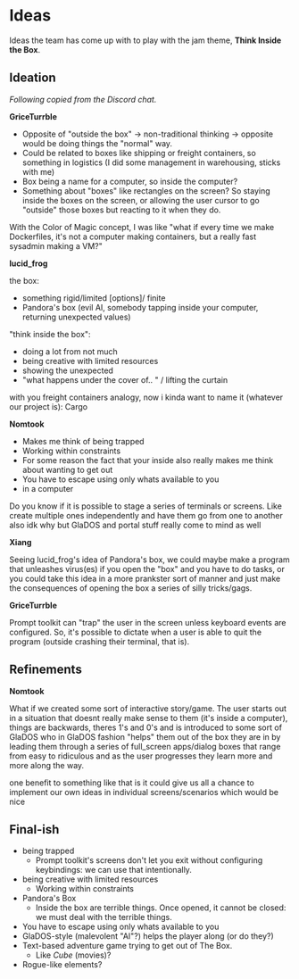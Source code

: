 # Ideas

Ideas the team has come up with to play with the jam theme, **Think Inside the Box**.

## Ideation

_Following copied from the Discord chat._

**GriceTurrble**

- Opposite of "outside the box" -> non-traditional thinking -> opposite would be doing things the "normal" way.
- Could be related to boxes like shipping or freight containers, so something in logistics (I did some management in warehousing, sticks with me)
- Box being a name for a computer, so inside the computer?
- Something about "boxes" like rectangles on the screen? So staying inside the boxes on the screen, or allowing the user cursor to go "outside" those boxes but reacting to it when they do.

With the Color of Magic concept, I was like "what if every time we make Dockerfiles, it's not a computer making containers, but a really fast sysadmin making a VM?"

**lucid_frog**

the box:

- something rigid/limited [options]/ finite
- Pandora's box (evil AI, somebody tapping inside your computer, returning unexpected values)

"think inside the box":

- doing a lot from not much
- being creative with limited resources
- showing the unexpected
- "what happens under the cover of.. " / lifting the curtain

with you freight containers analogy, now i kinda want to name it (whatever our project is): Cargo

**Nomtook**

- Makes me think of being trapped
- Working within constraints
- For some reason the fact that your inside also really makes me think about wanting to get out
- You have to escape using only whats available to you
- in a computer

Do you know if it is possible to stage a series of terminals or screens. Like create multiple ones independently and have them go from one to another
also idk why but GlaDOS and portal stuff really come to mind as well

**Xiang**

Seeing lucid_frog's idea of Pandora's box, we could maybe make a program that unleashes virus(es) if you open the "box" and you have to do tasks, or you could take this idea in a more prankster sort of manner and just make the consequences of opening the box a series of silly tricks/gags.

**GriceTurrble**

Prompt toolkit can "trap" the user in the screen unless keyboard events are configured. So, it's possible to dictate when a user is able to quit the program (outside crashing their terminal, that is).

## Refinements

**Nomtook**

What if we created some sort of interactive story/game. The user starts out in a situation that doesnt really make sense to them (it's inside a computer), things are backwards, theres 1's and 0's and is introduced to some sort of GlaDOS who in GlaDOS fashion "helps" them out of the box they are in by leading them through a series of full_screen apps/dialog boxes that range from easy to ridiculous and as the user progresses they learn more and more along the way.

one benefit to something like that is it could give us all a chance to implement our own ideas in individual screens/scenarios which would be nice

## Final-ish

- being trapped
  - Prompt toolkit's screens don't let you exit without configuring keybindings: we can use that intentionally.
- being creative with limited resources
  - Working within constraints
- Pandora's Box
  - Inside the box are terrible things. Once opened, it cannot be closed: we must deal with the terrible things.
- You have to escape using only whats available to you
- GlaDOS-style (malevolent "AI"?) helps the player along (or do they?)
- Text-based adventure game trying to get out of The Box.
  - Like _Cube_ (movies)?
- Rogue-like elements?
